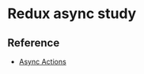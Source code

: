 # Redux async study
## Reference
* [Async Actions](http://redux.js.org/docs/advanced/AsyncActions.html)
